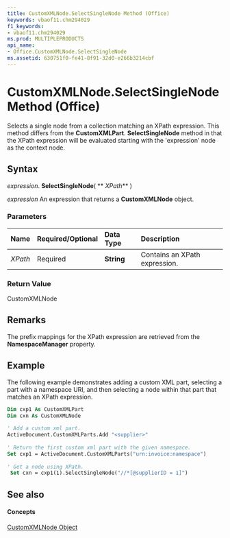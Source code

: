 ```yaml
---
title: CustomXMLNode.SelectSingleNode Method (Office)
keywords: vbaof11.chm294029
f1_keywords:
- vbaof11.chm294029
ms.prod: MULTIPLEPRODUCTS
api_name:
- Office.CustomXMLNode.SelectSingleNode
ms.assetid: 630751f0-fe41-8f91-32d0-e266b3214cbf
---
```



# CustomXMLNode.SelectSingleNode Method (Office)

Selects a single node from a collection matching an XPath expression. This method differs from the  **CustomXMLPart**. **SelectSingleNode** method in that the XPath expression will be evaluated starting with the 'expression' node as the context node.


## Syntax

 _expression_. **SelectSingleNode**( ** _XPath_** )

 _expression_ An expression that returns a **CustomXMLNode** object.


### Parameters



|**Name**|**Required/Optional**|**Data Type**|**Description**|
|:-----|:-----|:-----|:-----|
| _XPath_|Required|**String**|Contains an XPath expression.|

### Return Value

CustomXMLNode


## Remarks

The prefix mappings for the XPath expression are retrieved from the  **NamespaceManager** property.


## Example

The following example demonstrates adding a custom XML part, selecting a part with a namespace URI, and then selecting a node within that part that matches an XPath expression.


```vb
Dim cxp1 As CustomXMLPart 
Dim cxn As CustomXMLNode 
 
' Add a custom xml part. 
ActiveDocument.CustomXMLParts.Add "<supplier>" 
 
' Return the first custom xml part with the given namespace. 
Set cxp1 = ActiveDocument.CustomXMLParts("urn:invoice:namespace")         
 
' Get a node using XPath.                              
 Set cxn = cxp1(1).SelectSingleNode("//*[@supplierID = 1]") 

```


## See also


#### Concepts


[CustomXMLNode Object](customxmlnode-object-office.md)

